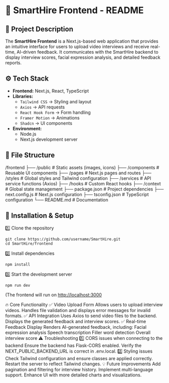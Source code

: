 # 🚀 SmartHire Frontend - README

## 📌 Project Description
The **SmartHire Frontend** is a Next.js-based web application that provides an intuitive interface for users to upload video interviews and receive real-time, AI-driven feedback. It communicates with the SmartHire backend to display interview scores, facial expression analysis, and detailed feedback reports.

## ⚙️ Tech Stack
- **Frontend:** Next.js, React, TypeScript  
- **Libraries:**  
  - `Tailwind CSS` → Styling and layout  
  - `Axios` → API requests  
  - `React Hook Form` → Form handling  
  - `Framer Motion` → Animations  
  - `Shadcn` → UI components  
- **Environment:**  
  - Node.js  
  - Next.js development server  

## 📁 File Structure
/frontend ├── /public # Static assets (images, icons)
├── /components # Reusable UI components
├── /pages # Next.js pages and routes
├── /styles # Global styles and Tailwind configuration
├── /services # API service functions (Axios)
├── /hooks # Custom React hooks
├── /context # Global state management
├── package.json # Project dependencies
├── next.config.js # Next.js configuration
├── tsconfig.json # TypeScript configuration
└── README.md # Documentation

## 🚀 Installation & Setup
1️⃣ Clone the repository  
```
git clone https://github.com/username/SmartHire.git
cd SmartHire/frontend
```
2️⃣ Install dependencies  
```
npm install
```
3️⃣ Start the development server
```
npm run dev
```
(The frontend will run on [http://localhost:3000](http://localhost:3000)

🔥 Core Functionality
✅ Video Upload Form
Allows users to upload interview videos.
Handles file validation and displays error messages for invalid formats.
✅ API Integration
Uses Axios to send video files to the backend.
Displays the generated feedback and interview scores.
✅ Real-time Feedback Display
Renders AI-generated feedback, including:
Facial expression analysis
Speech transcription
Filler word detection
Overall interview score
⚠️ Troubleshooting
1️⃣ CORS issues when connecting to the backend
Ensure the backend has Flask-CORS enabled.
Verify the NEXT_PUBLIC_BACKEND_URL is correct in .env.local.
2️⃣ Styling issues
Check Tailwind configuration and ensure classes are applied correctly.
Restart the server to reflect Tailwind changes.
💡 Future Improvements
Add pagination and filtering for interview history.
Implement multi-language support.
Enhance UI with more detailed charts and visualizations.
